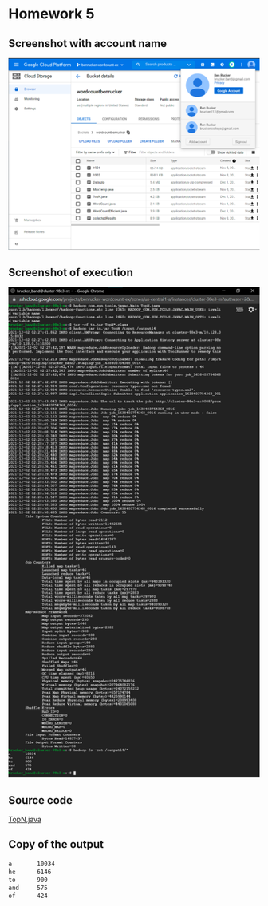 # Homework 5

## Screenshot with account name

![account](account.png)

## Screenshot of execution

![execution](execution.png)

## Source code

[TopN.java](TopN.java)

## Copy of the output

```
a       10034
he      6146
to      900
and     575
of      424
```